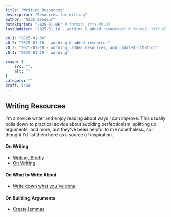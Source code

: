 ```yaml
---
title: "Writing Resources"
description: "Resources for writing"
author: "Nick Brodeur"
dateStarted: "2025-01-06" # format: YYYY-MM-DD
lastUpdated: "2025-01-16 - wording & added resources" # format: YYYY-MM-DD

v0.1: "2025-01-06"
v0.2: "2025-01-16 - wording & added resources"
v0.3: "2025-01-18 - wording, added resources, and updated citation"
v0.4: "2025-01-19 - wording"

image: {
	src: "",
	alt: ""
}
category: ""
draft: true
---
```


## Writing Resources

I'm a novice writer and enjoy reading about ways I can improve. This usually boils down to practical advice about avoiding perfectionism, splitting up arguments, and more, but they've been helpful to me nonetheless, so I thought I'd list them here as a source of inspiration.

#### On Writing

- [Writing, Briefly](https://www.paulgraham.com/writing44.html)
- [On Writing](https://terrytao.wordpress.com/advice-on-writing-papers/)

#### On What to Write About

- [Write down what you've done](https://terrytao.wordpress.com/career-advice/write-down-what-youve-done/)

#### On Building Arguments

- [Create lemmas](https://terrytao.wordpress.com/advice-on-writing-papers/create-lemmas/)
